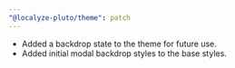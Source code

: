 ```yaml
---
"@localyze-pluto/theme": patch
---
```


- Added a backdrop state to the theme for future use.
- Added initial modal backdrop styles to the base styles.
